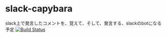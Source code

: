 # slack-capybara
slack上で発言したコメントを、覚えて、そして、発言する、slackのbotになる予定
[![Build Status](https://travis-ci.org/chory-amam/slack-capybara.svg?branch=develop)](https://travis-ci.org/chory-amam/slack-capybara)

